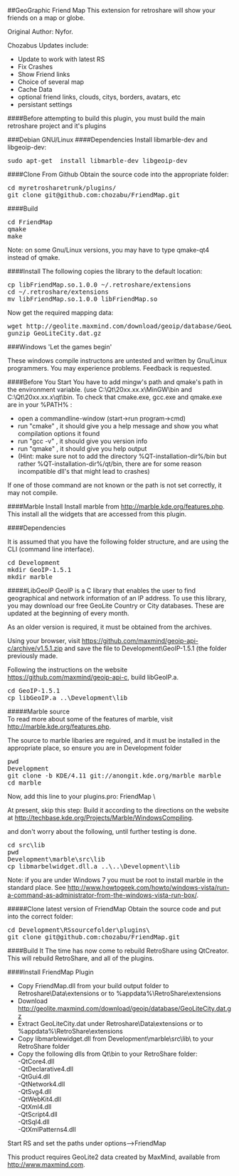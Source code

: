 ##GeoGraphic Friend Map
This extension for retroshare will show your friends on a map or globe.

Original Author: Nyfor.

Chozabus Updates include:
 - Update to work with latest RS
 - Fix Crashes
 - Show Friend links
 - Choice of several map
 - Cache Data
 - optional friend links, clouds, citys, borders, avatars, etc
 - persistant settings  

####Before attempting to build this plugin, you must build the main retroshare project and it's plugins

###Debian GNU/Linux
####Dependencies
Install libmarble-dev and libgeoip-dev:  
<pre>
sudo apt-get  install libmarble-dev libgeoip-dev
</pre>

####Clone From Github
Obtain the source code into the appropriate folder:
<pre>
cd myretrosharetrunk/plugins/  
git clone git@github.com:chozabu/FriendMap.git
</pre>

####Build
<pre>
cd FriendMap  
qmake  
make  
</pre>

Note: on some Gnu/Linux versions, you may have to type qmake-qt4 instead of qmake.

####Install
The following copies the library to the default location:
<pre>
cp libFriendMap.so.1.0.0 ~/.retroshare/extensions  
cd ~/.retroshare/extensions  
mv libFriendMap.so.1.0.0 libFriendMap.so  
</pre>

Now get the required mapping data:
<pre>
wget http://geolite.maxmind.com/download/geoip/database/GeoLiteCity.dat.gz  
gunzip GeoLiteCity.dat.gz  
</pre>  
  

###Windows
'Let the games begin'

These windows compile instructons are untested and written by Gnu/Linux programmers. You may experience problems. Feedback is requested.

####Before You Start
You have to add mingw's path and qmake's path in the environment variable. (use C:\Qt\20xx.xx.x\MinGW\bin and C:\Qt\20xx.xx.x\qt\bin. 
To check that cmake.exe, gcc.exe and qmake.exe are in your %PATH% :

* open a commandline-window (start->run program->cmd)
* run "cmake" , it should give you a help message and show you what compilation options it found
* run "gcc -v" , it should give you version info
* run "qmake" , it should give you help output
* (Hint: make sure not to add the directory %QT-installation-dir%/bin but rather %QT-installation-dir%/qt/bin, there are for some reason incompatible dll's that might lead to crashes)

If one of those command are not known or the path is not set correctly, it may not compile. 

####Marble Install
Install marble from http://marble.kde.org/features.php.
This install all the widgets that are accessed from this plugin.

####Dependencies

It is assumed that you have the following folder structure, and are using the CLI (command line interface).
<pre>
cd Development
mkdir GeoIP-1.5.1
mkdir marble
</pre>

#####LibGeoIP
GeoIP is a C library that enables the user to find geographical and network information of an IP address. To use this library, you may download our free GeoLite Country or City databases. These are updated at the beginning of every month.

As an older version is required, it must be obtained from the archives. 

Using your browser, visit https://github.com/maxmind/geoip-api-c/archive/v1.5.1.zip and save the file to Development\GeoIP-1.5.1 (the folder previously made.

Following the instructions on the website https://github.com/maxmind/geoip-api-c, build libGeoIP.a.
<pre>
cd GeoIP-1.5.1
cp libGeoIP.a ..\Development\lib
</pre>

#####Marble source  
To read more about some of the features of marble, visit http://marble.kde.org/features.php.

The source to marble libaries are reguired, and it must be installed in the appropriate place, so ensure you are in Development folder  
<pre>
pwd
Development
git clone -b KDE/4.11 git://anongit.kde.org/marble marble
cd marble
</pre>

Now, add this line to your plugins.pro: FriendMap \  

At present, skip this step: Build it according to the directions on the website at http://techbase.kde.org/Projects/Marble/WindowsCompiling.

and don't worry about the following, until further testing is done.
<pre>
cd src\lib
pwd
Development\marble\src\lib
cp libmarbelwidget.dll.a ..\..\Development\lib
</pre>

Note: if you are under Windows 7 you must be root to install marble in the standard place. See http://www.howtogeek.com/howto/windows-vista/run-a-command-as-administrator-from-the-windows-vista-run-box/.

#####Clone latest version of FriendMap
Obtain the source code and put into the correct folder:
<pre>
cd Development\RSsourcefolder\plugins\  
git clone git@github.com:chozabu/FriendMap.git  
</pre>

####Build It
The time has now come to rebuild RetroShare using QtCreator. This will rebuild RetroShare, and all of the plugins.

####Install FriendMap Plugin
* Copy FriendMap.dll from your build output folder to Retroshare\Data\extensions or to %appdata%\RetroShare\extensions  
* Download http://geolite.maxmind.com/download/geoip/database/GeoLiteCity.dat.gz  
* Extract GeoLiteCity.dat under Retroshare\Data\extensions or to %appdata%\RetroShare\extensions  
* Copy libmarblewidget.dll from Development\marble\src\lib\ to your RetroShare folder  
* Copy the following dlls from Qt\bin to your RetroShare folder:  
-QtCore4.dll  
-QtDeclarative4.dll  
-QtGui4.dll  
-QtNetwork4.dll  
-QtSvg4.dll  
-QtWebKit4.dll  
-QtXml4.dll  
-QtScript4.dll  
-QtSql4.dll  
-QtXmlPatterns4.dll  

Start RS and set the paths under options-->FriendMap  
  
This product requires GeoLite2 data created by MaxMind, available from  
<a href="http://www.maxmind.com">http://www.maxmind.com</a>.

